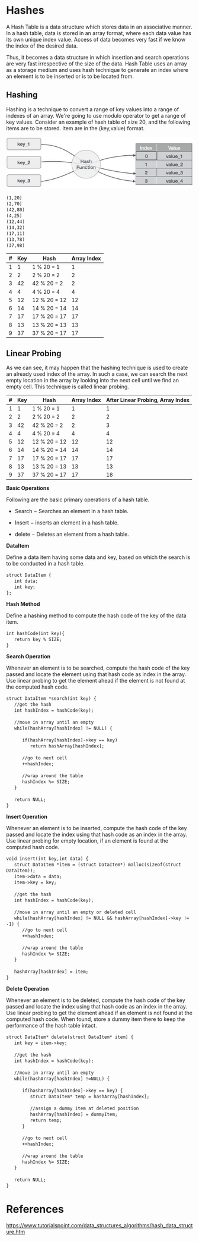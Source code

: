 # Hashes

A Hash Table is a data structure which stores data in an associative manner. In a hash table, data is stored in an array format, where each data value has its own unique index value. Access of data becomes very fast if we know the index of the desired data.

Thus, it becomes a data structure in which insertion and search operations are very fast irrespective of the size of the data. Hash Table uses an array as a storage medium and uses hash technique to generate an index where an element is to be inserted or is to be located from.

## Hashing
Hashing is a technique to convert a range of key values into a range of indexes of an array. We're going to use modulo operator to get a range of key values. Consider an example of hash table of size 20, and the following items are to be stored. Item are in the (key,value) format.

![Hash Functions](assets/hash_function.jpeg)
```
(1,20)
(2,70)
(42,80)
(4,25)
(12,44)
(14,32)
(17,11)
(13,78)
(37,98)
```
| # | Key | Hash | Array Index |
|---|---|---|---|
| 1 | 1 | 1 % 20 = 1 | 1 |
| 2 | 2 | 2 % 20 = 2 | 2 |
| 3 | 42 | 42 % 20 = 2 | 2 |
| 4 | 4 | 4 % 20 = 4 | 4 |
| 5 | 12 | 12 % 20 = 12 | 12 |
| 6 | 14 | 14 % 20 = 14 | 14 |
| 7 | 17 | 17 % 20 = 17 | 17 |
| 8 | 13 | 13 % 20 = 13 | 13 |
| 9 | 37 | 37 % 20 = 17 | 17 |

## Linear Probing
As we can see, it may happen that the hashing technique is used to create an already used index of the array. In such a case, we can search the next empty location in the array by looking into the next cell until we find an empty cell. This technique is called linear probing.

| # | Key | Hash | Array Index | After Linear Probing, Array Index |
|---|---|---|---|---|
| 1 | 1 | 1 % 20 = 1 | 1 | 1 |
| 2 | 2 | 2 % 20 = 2 | 2 | 2 |
| 3 | 42 | 42 % 20 = 2 | 2 | 3 |
| 4 | 4 | 4 % 20 = 4 | 4 | 4 |
| 5 | 12 | 12 % 20 = 12 | 12 | 12 |
| 6 | 14 | 14 % 20 = 14 | 14 | 14 |
| 7 | 17 | 17 % 20 = 17 | 17 | 17 |
| 8 | 13 | 13 % 20 = 13 | 13 | 13 |
| 9 | 37 | 37 % 20 = 17 | 17 | 18 |

**Basic Operations**

Following are the basic primary operations of a hash table.

- Search − Searches an element in a hash table.

- Insert − inserts an element in a hash table.

- delete − Deletes an element from a hash table.

**DataItem**

Define a data item having some data and key, based on which the search is to be conducted in a hash table.
```
struct DataItem {
   int data;
   int key;
};
```

**Hash Method**

Define a hashing method to compute the hash code of the key of the data item.
```
int hashCode(int key){
   return key % SIZE;
}
```
**Search Operation**

Whenever an element is to be searched, compute the hash code of the key passed and locate the element using that hash code as index in the array. Use linear probing to get the element ahead if the element is not found at the computed hash code.

```
struct DataItem *search(int key) {
   //get the hash
   int hashIndex = hashCode(key);
	
   //move in array until an empty
   while(hashArray[hashIndex] != NULL) {
	
      if(hashArray[hashIndex]->key == key)
         return hashArray[hashIndex];
			
      //go to next cell
      ++hashIndex;
		
      //wrap around the table
      hashIndex %= SIZE;
   }

   return NULL;        
}
```

**Insert Operation**

Whenever an element is to be inserted, compute the hash code of the key passed and locate the index using that hash code as an index in the array. Use linear probing for empty location, if an element is found at the computed hash code.

```
void insert(int key,int data) {
   struct DataItem *item = (struct DataItem*) malloc(sizeof(struct DataItem));
   item->data = data;  
   item->key = key;     

   //get the hash 
   int hashIndex = hashCode(key);

   //move in array until an empty or deleted cell
   while(hashArray[hashIndex] != NULL && hashArray[hashIndex]->key != -1) {
      //go to next cell
      ++hashIndex;
		
      //wrap around the table
      hashIndex %= SIZE;
   }
	
   hashArray[hashIndex] = item;        
}
```

**Delete Operation**

Whenever an element is to be deleted, compute the hash code of the key passed and locate the index using that hash code as an index in the array. Use linear probing to get the element ahead if an element is not found at the computed hash code. When found, store a dummy item there to keep the performance of the hash table intact.

```
struct DataItem* delete(struct DataItem* item) {
   int key = item->key;

   //get the hash 
   int hashIndex = hashCode(key);

   //move in array until an empty 
   while(hashArray[hashIndex] !=NULL) {
	
      if(hashArray[hashIndex]->key == key) {
         struct DataItem* temp = hashArray[hashIndex]; 
			
         //assign a dummy item at deleted position
         hashArray[hashIndex] = dummyItem; 
         return temp;
      } 
		
      //go to next cell
      ++hashIndex;
		
      //wrap around the table
      hashIndex %= SIZE;
   }  
	
   return NULL;        
}
```

# References
https://www.tutorialspoint.com/data_structures_algorithms/hash_data_structure.htm
